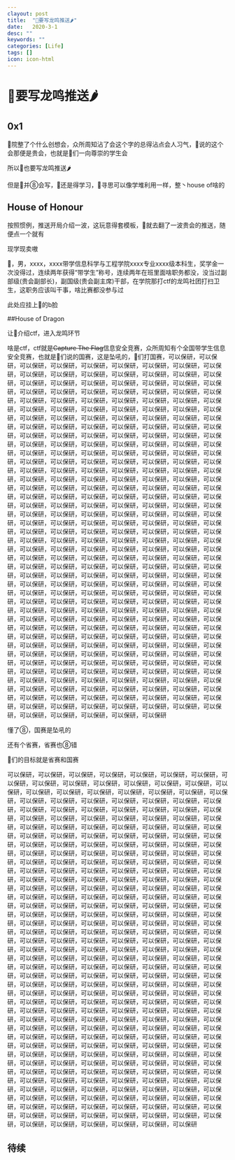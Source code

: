 ```yaml
---
clayout: post
title:  "👴要写龙鸣推送🌶"
date:   2020-3-1
desc: ""
keywords: ""
categories: [Life]
tags: []
icon: icon-html
---
```


# 👴要写龙鸣推送🌶

## 0x1

👴院整了个什么创想会，众所周知沾了会这个字的总得沾点会人习气，👴说的这个会那便是贵会，也就是👴们一向尊崇的学生会

所以👴也要写龙鸣推送🌶

但是👴并⑧会写，👴还是得学习，👴寻思可以像学堆利用一样，整丶house of啥的



## House of Honour

按照惯例，推送开局介绍一波，这玩意得套模板，👴就去翻了一波贵会的推送，随便点一个就有

现学现卖嗷

👴，男，xxxx，xxxx带学信息科学与工程学院xxxx专业xxxx级本科生，奖学金一次没得过，连续两年获得“带学生”称号，连续两年在班里面啥职务都没，没当过副部级(贵会副部长)，副国级(贵会副主席)干部，在学院那打ctf的龙鸣社团打扫卫生，这职务应该叫干事，啥比赛都没参与过

此处应挂上👴的b脸



##House of Dragon

让👴介绍ctf，进入龙鸣环节

啥是ctf，ctf就是~~Capture The Flag~~信息安全竞赛，众所周知有个全国带学生信息安全竞赛，也就是👴们说的国赛，这是坠吼的，👴们打国赛，可以保研，可以保研，可以保研，可以保研，可以保研，可以保研，可以保研，可以保研，可以保研，可以保研，可以保研，可以保研，可以保研，可以保研，可以保研，可以保研，可以保研，可以保研，可以保研，可以保研，可以保研，可以保研，可以保研，可以保研，可以保研，可以保研，可以保研，可以保研，可以保研，可以保研，可以保研，可以保研，可以保研，可以保研，可以保研，可以保研，可以保研，可以保研，可以保研，可以保研，可以保研，可以保研，可以保研，可以保研，可以保研，可以保研，可以保研，可以保研，可以保研，可以保研，可以保研，可以保研，可以保研，可以保研，可以保研，可以保研，可以保研，可以保研，可以保研，可以保研，可以保研，可以保研，可以保研，可以保研，可以保研，可以保研，可以保研，可以保研，可以保研，可以保研，可以保研，可以保研，可以保研，可以保研，可以保研，可以保研，可以保研，可以保研，可以保研，可以保研，可以保研，可以保研，可以保研，可以保研，可以保研，可以保研，可以保研，可以保研，可以保研，可以保研，可以保研，可以保研，可以保研，可以保研，可以保研，可以保研，可以保研，可以保研，可以保研，可以保研，可以保研，可以保研，可以保研，可以保研，可以保研，可以保研，可以保研，可以保研，可以保研，可以保研，可以保研，可以保研，可以保研，可以保研，可以保研，可以保研，可以保研，可以保研，可以保研，可以保研，可以保研，可以保研，可以保研，可以保研，可以保研，可以保研，可以保研，可以保研，可以保研，可以保研，可以保研，可以保研，可以保研，可以保研，可以保研，可以保研，可以保研，可以保研，可以保研，可以保研，可以保研，可以保研，可以保研，可以保研，可以保研，可以保研，可以保研，可以保研，可以保研，可以保研，可以保研，可以保研，可以保研，可以保研，可以保研，可以保研，可以保研，可以保研，可以保研，可以保研，可以保研，可以保研，可以保研，可以保研，可以保研，可以保研，可以保研，可以保研，可以保研，可以保研，可以保研，可以保研，可以保研，可以保研，可以保研，可以保研，可以保研，可以保研，可以保研，可以保研，可以保研，可以保研，可以保研，可以保研，可以保研，可以保研，可以保研，可以保研，可以保研，可以保研，可以保研，可以保研，可以保研，可以保研，可以保研，可以保研，可以保研，可以保研，可以保研，可以保研，可以保研，可以保研，可以保研，可以保研，可以保研，可以保研，可以保研，可以保研，可以保研，可以保研，可以保研，可以保研，可以保研，可以保研，可以保研，可以保研，可以保研，可以保研，可以保研，可以保研，可以保研，可以保研，可以保研，可以保研，可以保研，可以保研，可以保研，可以保研，可以保研，可以保研，可以保研，可以保研，可以保研，可以保研，可以保研，可以保研，可以保研，可以保研，可以保研，可以保研，可以保研，可以保研，可以保研，可以保研，可以保研，可以保研，可以保研，可以保研，可以保研，可以保研，可以保研，可以保研，可以保研，可以保研，可以保研，可以保研，可以保研，可以保研，可以保研，可以保研，可以保研，可以保研，可以保研，可以保研，可以保研，可以保研，可以保研，可以保研，可以保研，可以保研，可以保研，可以保研，可以保研，可以保研，可以保研，可以保研，可以保研，可以保研，可以保研，可以保研，可以保研，可以保研，可以保研，可以保研，可以保研，可以保研，可以保研

懂了⑧，国赛是坠吼的

还有个省赛，省赛也⑧错

👴们的目标就是省赛和国赛

可以保研，可以保研，可以保研，可以保研，可以保研，可以保研，可以保研，可以保研，可以保研，可以保研，可以保研，可以保研，可以保研，可以保研，可以保研，可以保研，可以保研，可以保研，可以保研，可以保研，可以保研，可以保研，可以保研，可以保研，可以保研，可以保研，可以保研，可以保研，可以保研，可以保研，可以保研，可以保研，可以保研，可以保研，可以保研，可以保研，可以保研，可以保研，可以保研，可以保研，可以保研，可以保研，可以保研，可以保研，可以保研，可以保研，可以保研，可以保研，可以保研，可以保研，可以保研，可以保研，可以保研，可以保研，可以保研，可以保研，可以保研，可以保研，可以保研，可以保研，可以保研，可以保研，可以保研，可以保研，可以保研，可以保研，可以保研，可以保研，可以保研，可以保研，可以保研，可以保研，可以保研，可以保研，可以保研，可以保研，可以保研，可以保研，可以保研，可以保研，可以保研，可以保研，可以保研，可以保研，可以保研，可以保研，可以保研，可以保研，可以保研，可以保研，可以保研，可以保研，可以保研，可以保研，可以保研，可以保研，可以保研，可以保研，可以保研，可以保研，可以保研，可以保研，可以保研，可以保研，可以保研，可以保研，可以保研，可以保研，可以保研，可以保研，可以保研，可以保研，可以保研，可以保研，可以保研，可以保研，可以保研，可以保研，可以保研，可以保研，可以保研，可以保研，可以保研，可以保研，可以保研，可以保研，可以保研，可以保研，可以保研，可以保研，可以保研，可以保研，可以保研，可以保研，可以保研，可以保研，可以保研，可以保研，可以保研，可以保研，可以保研，可以保研，可以保研，可以保研，可以保研，可以保研，可以保研，可以保研，可以保研，可以保研，可以保研，可以保研，可以保研，可以保研，可以保研，可以保研，可以保研，可以保研，可以保研，可以保研，可以保研，可以保研，可以保研，可以保研，可以保研，可以保研，可以保研，可以保研，可以保研，可以保研，可以保研，可以保研，可以保研，可以保研，可以保研，可以保研，可以保研，可以保研，可以保研，可以保研，可以保研，可以保研，可以保研，可以保研，可以保研，可以保研，可以保研，可以保研，可以保研，可以保研，可以保研，可以保研，可以保研，可以保研，可以保研，可以保研，可以保研，可以保研，可以保研，可以保研，可以保研，可以保研，可以保研，可以保研，可以保研，可以保研，可以保研，可以保研，可以保研，可以保研，可以保研，可以保研，可以保研，可以保研，可以保研，可以保研，可以保研，可以保研，可以保研，可以保研，可以保研，可以保研，可以保研，可以保研，可以保研，可以保研，可以保研，可以保研，可以保研，可以保研，可以保研，可以保研，可以保研，可以保研，可以保研，可以保研，可以保研，可以保研，可以保研，可以保研，可以保研，可以保研，可以保研，可以保研，可以保研，可以保研，可以保研，可以保研，可以保研，可以保研，可以保研，可以保研，可以保研，可以保研，可以保研，可以保研，可以保研，可以保研，可以保研，可以保研，可以保研，可以保研，可以保研，可以保研，可以保研，可以保研，可以保研，可以保研，可以保研，可以保研，可以保研，可以保研，可以保研，可以保研，可以保研，可以保研，可以保研，可以保研，可以保研，可以保研，可以保研，可以保研，可以保研，可以保研，可以保研，可以保研，可以保研



## 待续

